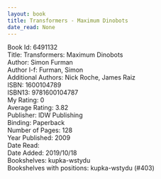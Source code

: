```yaml
---
layout: book
title: Transformers - Maximum Dinobots
date_read: None
---
```


Book Id: 6491132<br />
Title: Transformers: Maximum Dinobots<br />
Author: Simon Furman<br />
Author l-f: Furman, Simon<br />
Additional Authors: Nick Roche, James Raiz<br />
ISBN: 1600104789<br />
ISBN13: 9781600104787<br />
My Rating: 0<br />
Average Rating: 3.82<br />
Publisher: IDW Publishing<br />
Binding: Paperback<br />
Number of Pages: 128<br />
Year Published: 2009<br />
Date Read: <br />
Date Added: 2019/10/18<br />
Bookshelves: kupka-wstydu<br />
Bookshelves with positions: kupka-wstydu (#403)<br />

